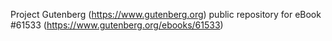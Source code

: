 Project Gutenberg (https://www.gutenberg.org) public repository for eBook #61533 (https://www.gutenberg.org/ebooks/61533)
